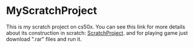# MyScratchProject
This is my scratch project on cs50x.
You can see this link for more details about its construction in scratch: [ScratchProject](https://scratch.mit.edu/projects/784229479).
and for playing game just download ".rar" files and run it.

